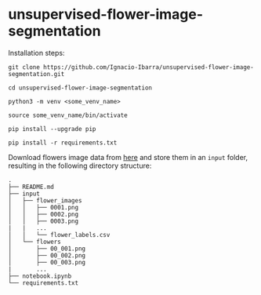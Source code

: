 # unsupervised-flower-image-segmentation

Installation steps:
```
git clone https://github.com/Ignacio-Ibarra/unsupervised-flower-image-segmentation.git

cd unsupervised-flower-image-segmentation

python3 -m venv <some_venv_name>

source some_venv_name/bin/activate

pip install --upgrade pip

pip install -r requirements.txt

```
Download flowers image data from [here](https://www.kaggle.com/datasets/olgabelitskaya/flower-color-images?resource=download) and store them in an `input` folder, resulting in the following directory structure: 

```
.
├── README.md
├── input
│   ├── flower_images
│   │   ├── 0001.png
│   │   ├── 0002.png
│   │   ├── 0003.png
|   |   ...
│   │   └── flower_labels.csv
│   └── flowers
│       ├── 00_001.png
│       ├── 00_002.png
│       ├── 00_003.png
|       ...
├── notebook.ipynb
└── requirements.txt

```